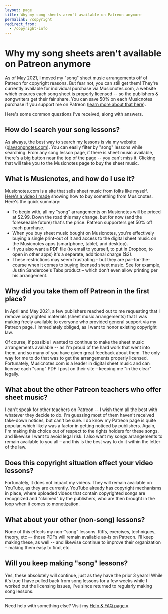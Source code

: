 ```yaml
---
layout: page
title: Why my song sheets aren't available on Patreon anymore
permalink: /copyright
redirect_from:
  - /copyright-info
---
```


# Why my song sheets aren't available on Patreon anymore

As of May 2021, I moved my "song" sheet music arrangements off of Patreon for copyright reasons. But fear not, you can still get them! They're currently available for individual purchase via Musicnotes.com, a website which ensures each song sheet is properly licensed -- so the publishers & songwriters get their fair share. You can save 50% on each Musicnotes purchase if you support me on Patreon ([learn more about that here](http://playsongnotes.com/join)).

Here's some common questions I've received, along with answers.

## How do I search your song lessons?

As always, the best way to search my lessons is via my website ([playsongnotes.com](http://playsongnotes.com/search)). You can easily filter by "song" lessons while searching. From any song lesson page, if there is sheet music available, there's a big button near the top of the page -- you can't miss it. Clicking that will take you to the Musicnotes page to buy the sheet music.

## What is Musicnotes, and how do I use it?

Musicnotes.com is a site that sells sheet music from folks like myself. [Here's a video I made](https://youtu.be/oKeG4pH-QBY) showing how to buy something from Musicnotes. Here's the quick summary:

- To begin with, all my "song" arrangements on Musicnotes will be priced at $2.99. Down the road this may change, but for now (and the foreseeable future) that's the price. Patreon supporters get 50% off each purchase.
- When you buy sheet music bought on Musicnotes, you're effectively buying a single print-out of it and access to the digital sheet music on the Musicnotes apps (smartphone, tablet, and desktop).
- If you also want a PDF file (to email to yourself, to put in Dropbox, to open in other apps) it's a separate, additional charge ($2).
- These restrictions may seem frustrating – but they are par-for-the-course when it comes to buying licensed sheet music.  See for example, Justin Sandercoe's Tabs product – which don't even allow printing per his arrangement.

## Why did you take them off Patreon in the first place?

In April and May 2021, a few publishers reached out to me requesting that I remove copyrighted materials (sheet music arrangements) that I was making freely available to everyone who provided general support via my Patreon page. I immediately obliged, as I want to honor existing copyright law.

Of course, if possible I wanted to continue to make the sheet music arrangements available -- as I'm proud of the hard work that went into them, and so many of you have given great feedback about them. The only way for me to do that was to get the arrangements properly licensed. Fortunately, Musicnotes.com is a leader in digital sheet music and can license each "song" PDF I post on their site – keeping me "in the clear" legally.

## What about the other Patreon teachers who offer sheet music?

I can't speak for other teachers on Patreon -- I wish them all the best with whatever they decide to do. I'm guessing most of them haven't received take-down notices, but can't be sure. I do know my Patreon page is quite popular, which likely was a factor in getting noticed by publishers. Again, I'm making this choice out of respect to the rights holders for these songs, and likewise I want to avoid legal risk. I also want my songs arrangements to remain available to you all – and this is the best way to do it within the letter of the law.

## Does this copyright situation effect your video lessons?

Fortunately, it does not impact my videos. They will remain available on YouTube, as they are currently. YouTube already has copyright mechanisms in place, where uploaded videos that contain copyrighted songs are recognized and "claimed" by the publishers, who are then brought in the loop when it comes to monetization.

## What about your other (non-song) lessons?

None of this effects my non-"song" lessons. Riffs, exercises, techniques, theory, etc –- those PDFs will remain available as-is on Patreon. I'll keep making these, as well -- and likewise continue to improve their organization – making them easy to find, etc.

## Will you keep making "song" lessons?

Yes, these absolutely will continue, just as they have the prior 3 years! While it's true I have pulled back from song lessons for a few weeks while I worked out the licensing issues, I've since returned to regularly making song lessons.

<hr />

Need help with something else? Visit my [Help & FAQ page »](/help)
